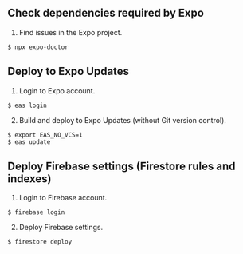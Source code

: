 ## Check dependencies required by Expo
1. Find issues in the Expo project.
```
$ npx expo-doctor
```

## Deploy to Expo Updates
1. Login to Expo account.
```
$ eas login
```

2. Build and deploy to Expo Updates (without Git version control).
```
$ export EAS_NO_VCS=1
$ eas update
```

## Deploy Firebase settings (Firestore rules and indexes)
1. Login to Firebase account.
```
$ firebase login
```

2. Deploy Firebase settings.
```
$ firestore deploy
```
